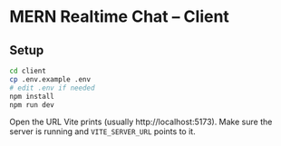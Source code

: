 # MERN Realtime Chat – Client

## Setup
```bash
cd client
cp .env.example .env
# edit .env if needed
npm install
npm run dev
```

Open the URL Vite prints (usually http://localhost:5173). Make sure the server is running and `VITE_SERVER_URL` points to it.
